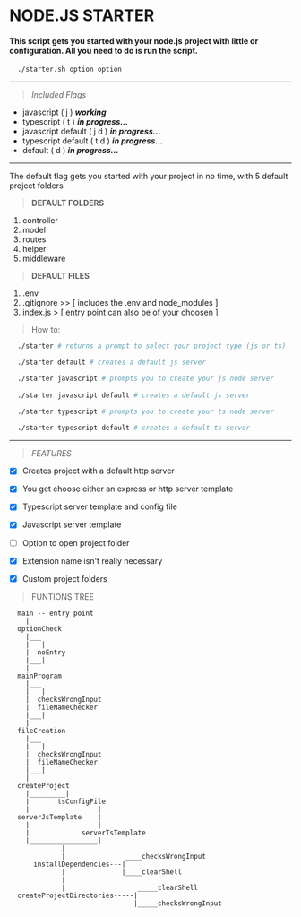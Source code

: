 # NODE.JS STARTER
#### This script gets you started with your node.js project with little or configuration. All you need to do is run the script.

```bash
  ./starter.sh option option
```
----
> _Included Flags_
* javascript ( j ) _**working**_
* typescript ( t ) _**in progress...**_
* javascript default ( j d ) _**in progress...**_
* typescript default ( t d ) _**in progress...**_
* default ( d ) _**in progress...**_

---
The default flag gets you started with your project in no time, with 5 default project folders 

> **DEFAULT FOLDERS**
1. controller
1. model
1. routes
1. helper
1. middleware

> **DEFAULT FILES**
1. .env
1. .gitignore >> [ includes the .env and node_modules ]
1. index.js > [ entry point can also be of your choosen ]

> How to: 
```bash
  ./starter # returns a prompt to select your project type (js or ts)

  ./starter default # creates a default js server

  ./starter javascript # prompts you to create your js node server
  
  ./starter javascript default # creates a default js server

  ./starter typescript # prompts you to create your ts node server
  
  ./starter typescript default # creates a default ts server
```

---
> _FEATURES_

* [x] Creates project with a default http server
* [x] You get choose either an express or http server template
* [x] Typescript server template and config file
* [x] Javascript server template
* [ ] Option to open project folder
* [x] Extension name isn't really necessary
* [x] Custom project folders


> FUNTIONS TREE
```
  main -- entry point
    |
  optionCheck
    |___
    |   |
    |  noEntry
    |___|
    |  
  mainProgram
    |___
    |   |
    |  checksWrongInput
    |  fileNameChecker
    |___|
    |
  fileCreation
    |___
    |   |
    |  checksWrongInput
    |  fileNameChecker
    |___| 
    |
  createProject
    |_________|
    |       tsConfigFile
    |                 |
  serverJsTemplate    |
    |                 |
    |             serverTsTemplate
    |_________________|
             |
             |               ____checksWrongInput
      installDependencies---|
             |              |____clearShell
             |
             |                  _____clearShell       
  createProjectDirectories-----|
                               |_____checksWrongInput
```